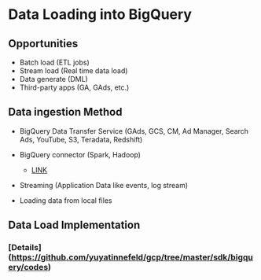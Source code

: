 # Data Loading into BigQuery

## Opportunities
- Batch load (ETL jobs)
- Stream load (Real time data load)
- Data generate (DML)
- Third-party apps (GA, GAds, etc.)

## Data ingestion Method
- BigQuery Data Transfer Service (GAds, GCS, CM, Ad Manager, Search Ads, YouTube, S3, Teradata, Redshift)

- BigQuery connector (Spark, Hadoop)
    - [LINK](https://cloud.google.com/dataproc/docs/tutorials/bigquery-connector-spark-example)

- Streaming (Application Data like events, log stream)

- Loading data from local files

## Data Load Implementation

### [Details] (https://github.com/yuyatinnefeld/gcp/tree/master/sdk/bigquery/codes)